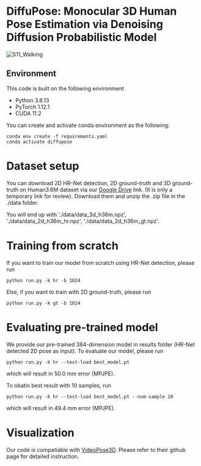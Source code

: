# DiffuPose: Monocular 3D Human Pose Estimation via Denoising Diffusion Probabilistic Model

![S11_Walking](https://user-images.githubusercontent.com/54428449/202689921-ca7306e7-0754-4319-9e93-5cf988147fb9.gif)

## Environment
This code is built on the following environment
* Python 3.8.13
* PyTorch 1.12.1
* CUDA 11.2

You can create and activate conda environment as the following:
```
conda env create -f requirements.yaml
conda activate diffupose
```

# Dataset setup
You can download 2D HR-Net detection, 2D ground-truth and 3D ground-truth on Human3.6M dataset via our [Google Drive](https://drive.google.com/file/d/12A3PCMrr5DvFjlYMUUZFqDaSvhdtlfm5/view?usp=share_link) link. (It is only a temporary link for review).
Download them and unzip the .zip file in the ./data folder.

You will end up with './data/data_3d_h36m.npz', './data/data_2d_h36m_hr.npz', './data/data_2d_h36m_gt.npz'.

# Training from scratch
If you want to train our model from scratch using HR-Net detection, please run
```
python run.py -k hr -b 1024
```
Else, if you want to train with 2D ground-truth, please run
```
python run.py -k gt -b 1024
```

# Evaluating pre-trained model
We provide our pre-trained 384-dimension model in results folder (HR-Net detected 2D pose as input). To evaluate our model, please run
```
python run.py -k hr --test-load best_model.pt
```
which will result in 50.0 mm error (MPJPE).

To obatin best result with 10 samples, run
```
python run.py -k hr --test-load best_model.pt --num-sample 10
```
which will result in 49.4 mm error (MPJPE).

# Visualization
Our code is compatiable with [VideoPose3D](https://github.com/facebookresearch/VideoPose3D). Please refer to their github page for detailed instruction.
